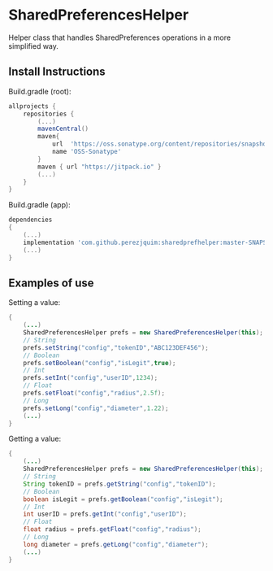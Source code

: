 # SharedPreferencesHelper

Helper class that handles SharedPreferences operations in a more simplified way.

## Install Instructions

Build.gradle (root):
```gradle
allprojects {
	repositories {
		(...)
		mavenCentral()
		maven{
		    url  'https://oss.sonatype.org/content/repositories/snapshots/'
		    name 'OSS-Sonatype'
		}
		maven { url "https://jitpack.io" }
		(...)
	}
}
```

Build.gradle (app):
```gradle
dependencies
{
    (...)
    implementation 'com.github.perezjquim:sharedprefhelper:master-SNAPSHOT'
    (...)
}
```

## Examples of use

Setting a value:
```java
{
	(...)
	SharedPreferencesHelper prefs = new SharedPreferencesHelper(this);
    // String
	prefs.setString("config","tokenID","ABC123DEF456");
    // Boolean
	prefs.setBoolean("config","isLegit",true);
    // Int
	prefs.setInt("config","userID",1234);
    // Float
	prefs.setFloat("config","radius",2.5f);
    // Long
	prefs.setLong("config","diameter",1.22);
	(...)
}
```

Getting a value:
```java
{
	(...)
	SharedPreferencesHelper prefs = new SharedPreferencesHelper(this);
    // String
	String tokenID = prefs.getString("config","tokenID");
    // Boolean
	boolean isLegit = prefs.getBoolean("config","isLegit");
    // Int
	int userID = prefs.getInt("config","userID");
    // Float
	float radius = prefs.getFloat("config","radius");
    // Long
	long diameter = prefs.getLong("config","diameter");
	(...)
}
```
